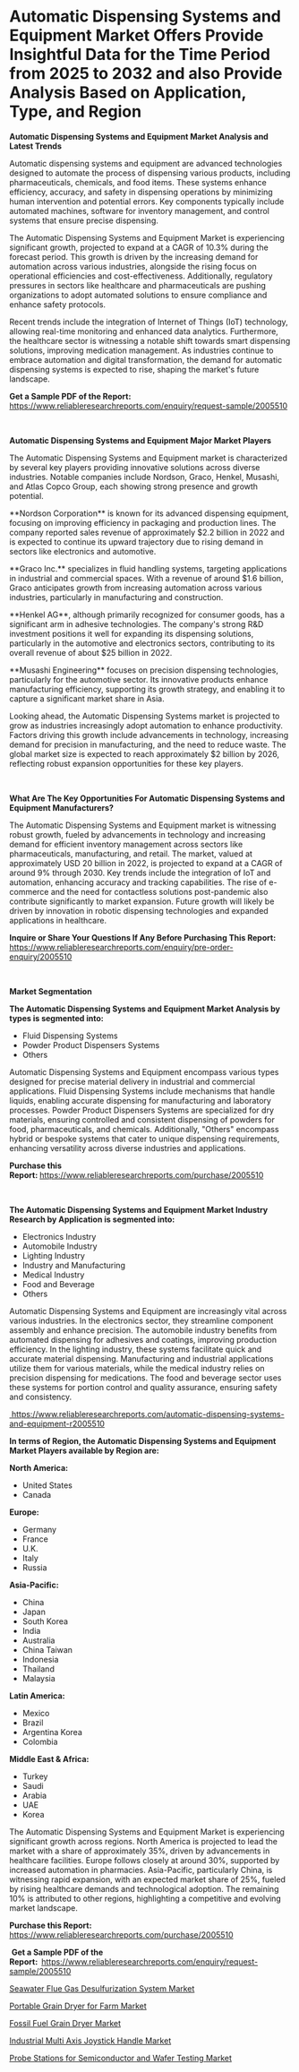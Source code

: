 <p><h1>Automatic Dispensing Systems and Equipment Market Offers Provide Insightful Data for the Time Period from 2025 to 2032 and also Provide Analysis Based on Application, Type, and Region</h1></p><p><strong>Automatic Dispensing Systems and Equipment Market Analysis and Latest Trends</strong></p>
<p><p>Automatic dispensing systems and equipment are advanced technologies designed to automate the process of dispensing various products, including pharmaceuticals, chemicals, and food items. These systems enhance efficiency, accuracy, and safety in dispensing operations by minimizing human intervention and potential errors. Key components typically include automated machines, software for inventory management, and control systems that ensure precise dispensing.</p><p>The Automatic Dispensing Systems and Equipment Market is experiencing significant growth, projected to expand at a CAGR of 10.3% during the forecast period. This growth is driven by the increasing demand for automation across various industries, alongside the rising focus on operational efficiencies and cost-effectiveness. Additionally, regulatory pressures in sectors like healthcare and pharmaceuticals are pushing organizations to adopt automated solutions to ensure compliance and enhance safety protocols.</p><p>Recent trends include the integration of Internet of Things (IoT) technology, allowing real-time monitoring and enhanced data analytics. Furthermore, the healthcare sector is witnessing a notable shift towards smart dispensing solutions, improving medication management. As industries continue to embrace automation and digital transformation, the demand for automatic dispensing systems is expected to rise, shaping the market's future landscape.</p></p>
<p><strong>Get a Sample PDF of the Report:&nbsp;</strong> <a href="https://www.reliableresearchreports.com/enquiry/request-sample/2005510?utm_campaign=31&utm_medium=2&utm_source=Github&utm_content=ia&utm_term=02032025&utm_id=automatic-dispensing-systems-and-equipment">https://www.reliableresearchreports.com/enquiry/request-sample/2005510</a></p>
<p>&nbsp;</p>
<p><strong>Automatic Dispensing Systems and Equipment Major Market Players</strong></p>
<p><p>The Automatic Dispensing Systems and Equipment market is characterized by several key players providing innovative solutions across diverse industries. Notable companies include Nordson, Graco, Henkel, Musashi, and Atlas Copco Group, each showing strong presence and growth potential.</p><p>**Nordson Corporation** is known for its advanced dispensing equipment, focusing on improving efficiency in packaging and production lines. The company reported sales revenue of approximately $2.2 billion in 2022 and is expected to continue its upward trajectory due to rising demand in sectors like electronics and automotive.</p><p>**Graco Inc.** specializes in fluid handling systems, targeting applications in industrial and commercial spaces. With a revenue of around $1.6 billion, Graco anticipates growth from increasing automation across various industries, particularly in manufacturing and construction.</p><p>**Henkel AG**, although primarily recognized for consumer goods, has a significant arm in adhesive technologies. The company's strong R&D investment positions it well for expanding its dispensing solutions, particularly in the automotive and electronics sectors, contributing to its overall revenue of about $25 billion in 2022.</p><p>**Musashi Engineering** focuses on precision dispensing technologies, particularly for the automotive sector. Its innovative products enhance manufacturing efficiency, supporting its growth strategy, and enabling it to capture a significant market share in Asia.</p><p>Looking ahead, the Automatic Dispensing Systems market is projected to grow as industries increasingly adopt automation to enhance productivity. Factors driving this growth include advancements in technology, increasing demand for precision in manufacturing, and the need to reduce waste. The global market size is expected to reach approximately $2 billion by 2026, reflecting robust expansion opportunities for these key players.</p></p>
<p>&nbsp;</p>
<p><strong>What Are The Key Opportunities For Automatic Dispensing Systems and Equipment Manufacturers?</strong></p>
<p><p>The Automatic Dispensing Systems and Equipment market is witnessing robust growth, fueled by advancements in technology and increasing demand for efficient inventory management across sectors like pharmaceuticals, manufacturing, and retail. The market, valued at approximately USD 20 billion in 2022, is projected to expand at a CAGR of around 9% through 2030. Key trends include the integration of IoT and automation, enhancing accuracy and tracking capabilities. The rise of e-commerce and the need for contactless solutions post-pandemic also contribute significantly to market expansion. Future growth will likely be driven by innovation in robotic dispensing technologies and expanded applications in healthcare.</p></p>
<p><strong>Inquire or Share Your Questions If Any Before Purchasing This Report:</strong> <a href="https://www.reliableresearchreports.com/enquiry/pre-order-enquiry/2005510?utm_campaign=31&utm_medium=2&utm_source=Github&utm_content=ia&utm_term=02032025&utm_id=automatic-dispensing-systems-and-equipment">https://www.reliableresearchreports.com/enquiry/pre-order-enquiry/2005510</a></p>
<p>&nbsp;</p>
<p><strong>Market Segmentation</strong></p>
<p><strong>The Automatic Dispensing Systems and Equipment Market Analysis by types is segmented into:</strong></p>
<p><ul><li>Fluid Dispensing Systems</li><li>Powder Product Dispensers Systems</li><li>Others</li></ul></p>
<p><p>Automatic Dispensing Systems and Equipment encompass various types designed for precise material delivery in industrial and commercial applications. Fluid Dispensing Systems include mechanisms that handle liquids, enabling accurate dispensing for manufacturing and laboratory processes. Powder Product Dispensers Systems are specialized for dry materials, ensuring controlled and consistent dispensing of powders for food, pharmaceuticals, and chemicals. Additionally, "Others" encompass hybrid or bespoke systems that cater to unique dispensing requirements, enhancing versatility across diverse industries and applications.</p></p>
<p><strong>Purchase this Report:&nbsp;</strong><a href="https://www.reliableresearchreports.com/purchase/2005510?utm_campaign=31&utm_medium=2&utm_source=Github&utm_content=ia&utm_term=02032025&utm_id=automatic-dispensing-systems-and-equipment">https://www.reliableresearchreports.com/purchase/2005510</a></p>
<p>&nbsp;</p>
<p><strong>The Automatic Dispensing Systems and Equipment Market Industry Research by Application is segmented into:</strong></p>
<p><ul><li>Electronics Industry</li><li>Automobile Industry</li><li>Lighting Industry</li><li>Industry and Manufacturing</li><li>Medical Industry</li><li>Food and Beverage</li><li>Others</li></ul></p>
<p><p>Automatic Dispensing Systems and Equipment are increasingly vital across various industries. In the electronics sector, they streamline component assembly and enhance precision. The automobile industry benefits from automated dispensing for adhesives and coatings, improving production efficiency. In the lighting industry, these systems facilitate quick and accurate material dispensing. Manufacturing and industrial applications utilize them for various materials, while the medical industry relies on precision dispensing for medications. The food and beverage sector uses these systems for portion control and quality assurance, ensuring safety and consistency.</p></p>
<p><a href="https://www.reliableresearchreports.com/automatic-dispensing-systems-and-equipment-r2005510?utm_campaign=31&utm_medium=2&utm_source=Github&utm_content=ia&utm_term=02032025&utm_id=automatic-dispensing-systems-and-equipment">&nbsp;https://www.reliableresearchreports.com/automatic-dispensing-systems-and-equipment-r2005510</a></p>
<p><strong>In terms of Region, the Automatic Dispensing Systems and Equipment Market Players available by Region are:</strong></p>
<p>
    <p> <strong> North America: </strong>
        <ul>
            <li>United States</li>
            <li>Canada</li>
        </ul>
        </p> 
    <p> <strong> Europe: </strong>
        <ul>
            <li>Germany</li>
            <li>France</li>
            <li>U.K.</li>
            <li>Italy</li>
            <li>Russia</li>
        </ul>
        </p> 
    <p> <strong> Asia-Pacific: </strong>
        <ul>
            <li>China</li>
            <li>Japan</li>
            <li>South Korea</li>
            <li>India</li>
            <li>Australia</li>
            <li>China Taiwan</li>
            <li>Indonesia</li>
            <li>Thailand</li>
            <li>Malaysia</li>
        </ul>
        </p> 
    <p> <strong> Latin America: </strong>
        <ul>
            <li>Mexico</li>
            <li>Brazil</li>
            <li>Argentina Korea</li>
            <li>Colombia</li>
        </ul>
        </p> 
    <p> <strong> Middle East & Africa: </strong>
        <ul>
            <li>Turkey</li>
            <li>Saudi</li>
            <li>Arabia</li>
            <li>UAE</li>
            <li>Korea</li>
        </ul>
    </p>
    </p>
<p><p>The Automatic Dispensing Systems and Equipment Market is experiencing significant growth across regions. North America is projected to lead the market with a share of approximately 35%, driven by advancements in healthcare facilities. Europe follows closely at around 30%, supported by increased automation in pharmacies. Asia-Pacific, particularly China, is witnessing rapid expansion, with an expected market share of 25%, fueled by rising healthcare demands and technological adoption. The remaining 10% is attributed to other regions, highlighting a competitive and evolving market landscape.</p></p>
<p><strong>Purchase this Report: </strong><a href="https://www.reliableresearchreports.com/purchase/2005510?utm_campaign=31&utm_medium=2&utm_source=Github&utm_content=ia&utm_term=02032025&utm_id=automatic-dispensing-systems-and-equipment">https://www.reliableresearchreports.com/purchase/2005510</a></p>
<p>&nbsp;<strong>Get a Sample PDF of the Report:&nbsp;&nbsp;</strong><a href="https://www.reliableresearchreports.com/enquiry/request-sample/2005510?utm_campaign=31&utm_medium=2&utm_source=Github&utm_content=ia&utm_term=02032025&utm_id=automatic-dispensing-systems-and-equipment">https://www.reliableresearchreports.com/enquiry/request-sample/2005510</a></p>
<p><strong></strong></p>
<p><p><a href="https://github.com/shewlisapsai/Market-Research-Report-List-1/blob/main/seawater-flue-gas-desulfurization-system-market.md?utm_campaign=31&utm_medium=2&utm_source=Github&utm_content=ia&utm_term=02032025&utm_id=automatic-dispensing-systems-and-equipment">Seawater Flue Gas Desulfurization System Market</a></p><p><a href="https://github.com/vassihucz/Market-Research-Report-List-1/blob/main/portable-grain-dryer-for-farm-market.md?utm_campaign=31&utm_medium=2&utm_source=Github&utm_content=ia&utm_term=02032025&utm_id=automatic-dispensing-systems-and-equipment">Portable Grain Dryer for Farm Market</a></p><p><a href="https://github.com/denbelnmer50/Market-Research-Report-List-1/blob/main/fossil-fuel-grain-dryer-market.md?utm_campaign=31&utm_medium=2&utm_source=Github&utm_content=ia&utm_term=02032025&utm_id=automatic-dispensing-systems-and-equipment">Fossil Fuel Grain Dryer Market</a></p><p><a href="https://github.com/krulicfidura/Market-Research-Report-List-1/blob/main/industrial-multi-axis-joystick-handle-market.md?utm_campaign=31&utm_medium=2&utm_source=Github&utm_content=ia&utm_term=02032025&utm_id=automatic-dispensing-systems-and-equipment">Industrial Multi Axis Joystick Handle Market</a></p><p><a href="https://github.com/dibesnayee/Market-Research-Report-List-1/blob/main/probe-stations-for-semiconductor-and-wafer-testing-market.md?utm_campaign=31&utm_medium=2&utm_source=Github&utm_content=ia&utm_term=02032025&utm_id=automatic-dispensing-systems-and-equipment">Probe Stations for Semiconductor and Wafer Testing Market</a></p></p>